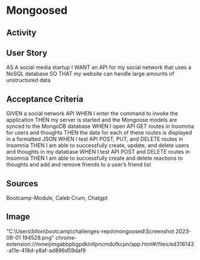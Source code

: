 # Mongoosed

## Activity

## User Story

AS A social media startup
I WANT an API for my social network that uses a NoSQL database
SO THAT my website can handle large amounts of unstructured data

## Acceptance Criteria

GIVEN a social network API
WHEN I enter the command to invoke the application
THEN my server is started and the Mongoose models are synced to the MongoDB database
WHEN I open API GET routes in Insomnia for users and thoughts
THEN the data for each of these routes is displayed in a formatted JSON
WHEN I test API POST, PUT, and DELETE routes in Insomnia
THEN I am able to successfully create, update, and delete users and thoughts in my database
WHEN I test API POST and DELETE routes in Insomnia
THEN I am able to successfully create and delete reactions to thoughts and add and remove friends to a user’s friend list

## Sources

Bootcamp-Module, Caleb Crum, Chatgpt

## Image

"C:\Users\bllon\bootcamp\challenges-repo\mongoosed\Screenshot 2023-08-01 194528.png"
chrome-extension://mmeijimgabbpbgpdklnllpncmdofkcpn/app.html#/files/ed316143-a11e-418d-y8af-ad896d59daf9
